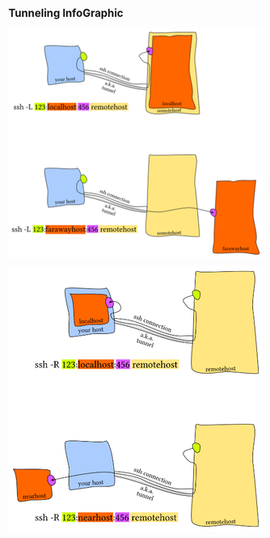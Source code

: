 ## Tunneling InfoGraphic

![SSH Local Tunneling](https://github.com/jayanthkaturi/quick_tech/blob/master/network/ssh_local_tunneling.png)

![SSH Reverse Tunneling](https://github.com/jayanthkaturi/quick_tech/blob/master/network/ssh_reverse_tunneling.png)
